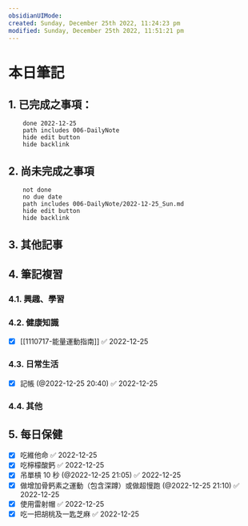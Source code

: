 ```yaml
---
obsidianUIMode: 
created: Sunday, December 25th 2022, 11:24:23 pm
modified: Sunday, December 25th 2022, 11:51:21 pm
---
```

# 本日筆記




## 1. 已完成之事項：
```tasks
	done 2022-12-25
	path includes 006-DailyNote
	hide edit button 
	hide backlink
```

## 2. 尚未完成之事項
```tasks
	not done
	no due date
	path includes 006-DailyNote/2022-12-25_Sun.md
	hide edit button 
	hide backlink
```

## 3. 其他記事

## 4. 筆記複習
### 4.1. 興趣、學習

### 4.2. 健康知識
- [x] [[1110717-能量運動指南]] ✅ 2022-12-25

### 4.3. 日常生活
- [x] 記帳 (@2022-12-25 20:40) ✅ 2022-12-25

### 4.4. 其他

## 5. 每日保健
- [x] 吃維他命 ✅ 2022-12-25
- [x] 吃檸檬酸鈣 ✅ 2022-12-25
- [x] 吊單槓 10 秒 (@2022-12-25 21:05) ✅ 2022-12-25
- [x] 做增加骨鈣素之運動（包含深蹲）或做超慢跑 (@2022-12-25 21:10) ✅ 2022-12-25
- [x] 使用雷射帽 ✅ 2022-12-25
- [x] 吃一把胡桃及一匙芝麻 ✅ 2022-12-25